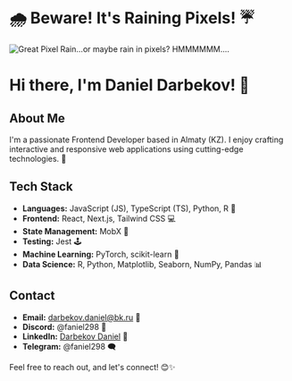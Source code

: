 # 🌧️ **Beware! It's Raining Pixels! ☔**
![Great Pixel Rain...or maybe rain in pixels? HMMMMMM....](https://64.media.tumblr.com/167bafe644e9a2af464a7664e26b88f7/tumblr_ool545MQ4E1vcsrlfo1_1280.gif)

# Hi there, I'm Daniel Darbekov! 👋

## About Me
I'm a passionate Frontend Developer based in Almaty (KZ). I enjoy crafting interactive and responsive web applications using cutting-edge technologies. 🚀

## Tech Stack
- **Languages:** JavaScript (JS), TypeScript (TS), Python, R 🐍
- **Frontend:** React, Next.js, Tailwind CSS 💻
- **State Management:** MobX 🔄
- **Testing:** Jest 🕹️
- **Machine Learning:** PyTorch, scikit-learn 🤖
- **Data Science:** R, Python, Matplotlib, Seaborn, NumPy, Pandas 📊

## Contact
- **Email:** darbekov.daniel@bk.ru 📧
- **Discord:** @faniel298 💬
- **LinkedIn:** [Darbekov Daniel](https://www.linkedin.com/in/daniel-darbekov-63345a24b/) 👔
- **Telegram:** @faniel298 🗨️

Feel free to reach out, and let's connect! 😊✨
